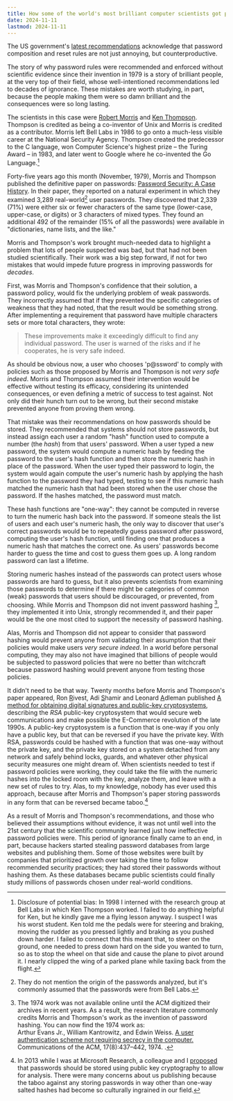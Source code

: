 ```yaml
---
title: How some of the world's most brilliant computer scientists got password policies so wrong
date: 2024-11-11
lastmod: 2024-11-11
---
```


The US government's [latest recommendations](https://pages.nist.gov/800-63-4/sp800-63b.html#appA) acknowledge that password composition and reset rules are not just annoying, but counterproductive.

The story of why password rules were recommended and enforced without scientific evidence since their invention in 1979 is a story of brilliant people, at the very top of their field, whose well-intentioned recommendations led to decades of ignorance. These mistakes are worth studying, in part, because the people making them were so damn brilliant and the consequences were so long lasting.

The scientists in this case were [Robert Morris](https://en.wikipedia.org/wiki/Robert_Morris_(cryptographer)) and [Ken Thompson](https://en.wikipedia.org/wiki/Ken_Thompson). Thompson is credited as being a co-inventor of Unix and Morris is credited as a contributor. Morris left Bell Labs in 1986 to go onto a much-less visible career at the National Security Agency. Thompson created the predecessor to the C language, won Computer Science's highest prize – the Turing Award – in 1983, and later went to Google where he co-invented the Go Language.[^bias]

Forty-five years ago this month (November, 1979), Morris and Thompson published the definitive paper on passwords: [Password Security: A Case History](https://dl.acm.org/doi/pdf/10.1145/359168.359172). In their paper, they reported on a natural experiment in which they examined 3,289 real-world[^password-source] user passwords. They discovered that 2,339 (71\%) were either six or fewer characters of the same type (lower-case, upper-case, or digits) or 3 characters of mixed types. They found an additional 492 of the remainder (15\% of all the passwords) were available in "dictionaries, name lists, and the like."

Morris and Thompson's work brought much-needed data to highlight a problem that lots of people suspected was bad, but that had not been studied scientifically. Their work was a big step forward, if not for two mistakes that would impede future progress in improving passwords for *decades*.

First, was Morris and Thompson's confidence that their solution, a password policy, would fix the underlying problem of weak passwords. They incorrectly assumed that if they prevented the specific categories of weakness that they had noted, that the result would be something strong. After implementing a requirement that password have multiple characters sets or more total characters, they wrote:

> These improvements make it exceedingly difficult to  find any individual password. The user is warned of the  risks and if he cooperates, he is very safe indeed.

As should be obvious now, a user who chooses 'p@ssword' to comply with policies such as those proposed by Morris and Thompson is not *very safe indeed*. Morris and Thompson assumed their intervention would be effective without testing its efficacy, considering its unintended consequences, or even defining a metric of success to test against. Not only did their hunch turn out to be wrong, but their second mistake prevented anyone from proving them wrong.

That mistake was their recommendations on how passwords should be stored. They recommended that systems should not store passwords, but instead assign each user a random "hash" function used to compute a number (the *hash*) from that users' password. When a user typed a new password, the system would compute a numeric hash by feeding the password to the user's hash function and then store the numeric hash in place of the password. When the user typed their password to login, the system would again compute the user's numeric hash by applying the hash function to the password they had typed, testing to see if this numeric hash matched the numeric hash that had been stored when the user chose the password. If the hashes matched, the password must match.

These hash functions are "one-way": they cannot be computed in reverse to turn the numeric hash back into the password. If someone steals the list of users and each user's numeric hash, the only way to discover that user's correct passwords would be to repeatedly guess password after password, computing the user's hash function, until finding one that produces a numeric hash that matches the correct one. As users' passwords become harder to guess the time and cost to guess them goes up. A long random password can last a lifetime.

Storing numeric hashes instead of the passwords can protect users whose passwords are hard to guess, but it also prevents scientists from examining those passwords to determine if there might be categories of common (weak) passwords that users should be discouraged, or prevented, from choosing. While Morris and Thompson  did not invent password hashing [^password-hashing-invention], they implemented it into Unix, strongly recommended it, and their paper would be the one most cited to support the necessity of password hashing.

Alas, Morris and Thompson did not appear to consider that password hashing would prevent anyone from validating their assumption that their policies would make users *very secure indeed*. In a world before personal computing, they may also not have imagined that billions of people would be subjected to password policies that were no better than witchcraft because password hashing would prevent anyone from testing those policies.

It didn't need to be that way. Twenty months before Morris and Thompson's paper appeared, Ron <u>R</u>ivest, Adi <u>S</u>hamir and Leonard <u>A</u>dleman published [A method for obtaining digital signatures and public-key cryptosystems](https://dl.acm.org/doi/10.1145/359340.359342), describing the *RSA* public-key cryptosystem that would secure web communications and make possible the E-Commerce revolution of the late 1990s. A public-key cryptosystem is a function that is one-way if you only have a public key, but that can be reversed if you have the private key. With RSA, passwords could be hashed with a function that was one-way without the private key, and the private key stored on a system detached from any network and safely behind locks, guards, and whatever other physical security measures one might dream of. When scientists needed to test if password policies were working, they could take the file with the numeric hashes into the locked room with the key, analyze them, and leave with a new set of rules to try. Alas, to my knowledge, nobody has ever used this approach, because after Morris and Thompson's paper storing passwords in any form that can be reversed became taboo.[^microsoft]

As a result of Morris and Thompson's recommendations, and those who believed their assumptions without evidence, it was not until well into the 21st century that the scientific community learned just how ineffective password policies were. This period of ignorance finally came to an end, in part, because hackers started stealing password databases from large websites and publishing them. Some of those websites were built by companies that prioritized growth over taking the time to follow recommended security practices; they had stored their passwords without hashing them. As these databases became public scientists could finally study millions of passwords chosen under real-world conditions.



[^bias]: Disclosure of potential bias: In 1998 I interned with the research group at Bell Labs in which Ken Thompson worked. I failed to do anything helpful for Ken, but he kindly gave me a flying lesson anyway. I suspect I was his worst student. Ken told me the pedals were for steering and braking, moving the rudder as you pressed lightly and braking as you pushed down harder. I failed to connect that this meant that, to steer on the ground, one needed to press down hard on the side you wanted to turn, so as to stop the wheel on that side and cause the plane to pivot around it. I nearly clipped the wing of a parked plane while taxiing back from the flight.

[^password-source]: They do not mention the origin of the passwords analyzed, but it's commonly assumed that the passwords were from Bell Labs.

[^password-hashing-invention]: The 1974 work was not available online until the ACM digitized their archives in recent years. As a result, the research literature commonly credits Morris and Thompson's work as the invention of password hashing. You can now find the 1974 work as:<br/> Arthur Evans Jr., William Kantrowitz, and Edwin Weiss. [A user authentication scheme not requiring secrecy in the computer.](https://dl.acm.org/doi/pdf/10.1145/361082.361087) Communications of the ACM, 17(8):437–442, 1974.
.

[^microsoft]: In 2013 while I was at Microsoft Research, a colleague and I [proposed](https://www.microsoft.com/en-us/research/wp-content/uploads/2016/02/SchechterHerleyWEIS2013.pdf) that passwords should be stored using public key cryptography to allow for analysis. There were many concerns about us publishing because the taboo against any storing passwords in way other than one-way salted hashes had become so culturally ingrained in our field.